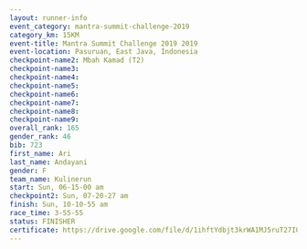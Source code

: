 ```yaml
---
layout: runner-info 
event_category: mantra-summit-challenge-2019 
category_km: 15KM 
event-title: Mantra Summit Challenge 2019 2019 
event-location: Pasuruan, East Java, Indonesia 
checkpoint-name2: Mbah Kamad (T2) 
checkpoint-name3: 
checkpoint-name4: 
checkpoint-name5: 
checkpoint-name6: 
checkpoint-name7: 
checkpoint-name8: 
checkpoint-name9: 
overall_rank: 165
gender_rank: 46
bib: 723
first_name: Ari
last_name: Andayani
gender: F
team_name: Kulinerun
start: Sun, 06-15-00 am
checkpoint2: Sun, 07-20-27 am
finish: Sun, 10-10-55 am
race_time: 3-55-55
status: FINISHER
certificate: https://drive.google.com/file/d/1ihftYdbjt3krWA1MJ5ruT27IGUlmsM0w/view?usp=sharing
---
```

